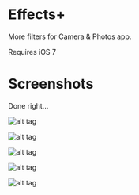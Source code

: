 Effects+
==========

More filters for Camera & Photos app.

Requires iOS 7

Screenshots
==========

Done right...

![alt tag](https://raw.github.com/PoomSmart/EffectsPlus/master/1.PNG)

![alt tag](https://raw.github.com/PoomSmart/EffectsPlus/master/2.PNG)

![alt tag](https://raw.github.com/PoomSmart/EffectsPlus/master/3.PNG)

![alt tag](https://raw.github.com/PoomSmart/EffectsPlus/master/4.PNG)

![alt tag](https://raw.github.com/PoomSmart/EffectsPlus/master/5.PNG)
